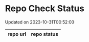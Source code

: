 # Repo Check Status

Updated on 2023-10-31T00:52:00

| repo url | repo status |
| -------- | -------- | 
